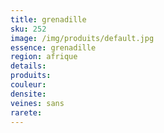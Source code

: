 ```yaml
---
title: grenadille
sku: 252
image: /img/produits/default.jpg
essence: grenadille
region: afrique
details: 
produits:
couleur: 
densite: 
veines: sans
rarete: 
---
```

